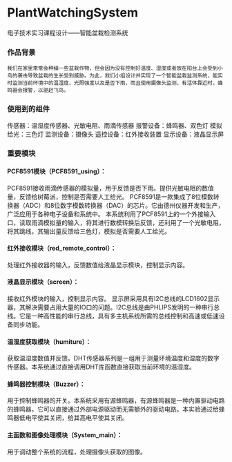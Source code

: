 # PlantWatchingSystem
电子技术实习课程设计——智能盆栽检测系统

### 作品背景
    我们在家里常常会种植一些盆栽作物，但会因为没有控制好温度、湿度或者放在阳台上会受到小鸟的袭击导致盆栽的生长受到威胁。为此，我们小组设计并实现了一个智能盆栽监测系统，能实时监测当前环境中的温湿度、光照强度以及是否下雨，而且使用摄像头监测，有活体靠近时，蜂鸣器会报警，以驱赶飞鸟。
### 使用到的组件
传感器：温湿度传感器、光敏电阻、雨滴传感器
报警设备：蜂鸣器、双色灯
模拟给光：三色灯
监测设备：摄像头
遥控设备：红外接收装置
显示设备：液晶显示屏
### 重要模块
#### PCF8591模块（PCF8591_using）：
PCF8591接收雨滴传感器的模拟量，用于反馈是否下雨。提供光敏电阻的数值量，反馈给树莓派，控制是否需要人工给光。
PCF8591是一款集成了8位模数转换器（ADC）和8位数字模数转换器（DAC）的芯片。它由德州仪器开发和生产，广泛应用于各种电子设备和系统中。
本系统利用了PCF8591上的一个外接输入口，读取雨滴模拟量的输入，将其进行数模转换后反馈，还利用了一个光敏电阻，将其跳线，其输出量反馈给三色灯，模拟是否需要人工给光。
#### 红外接收模块（red_remote_control）：
处理红外接收器的输入，反馈数值给液晶显示模块，控制显示内容。
#### 液晶显示模块（screen）：
接收红外模块的输入，控制显示内容。
显示屏采用具有I2C总线的LCD1602显示器，其解决需要占用大量的IO口的问题。I2C总线是由PHLIPS发明的一种串行总线。它是一种高性能的串行总线，具有多主机系统所需的总线控制和高速或低速设备同步功能。
#### 温湿度获取模块（humiture）：
获取温湿度数值并反馈。DHT传感器系列是一组用于测量环境温度和湿度的数字传感器。本系统通过直接调用DHT库函数直接获取当前环境的温湿度。
#### 蜂鸣器控制模块（Buzzer）：
用于控制蜂鸣器的开关。本系统采用有源蜂鸣器，有源蜂鸣器是一种内置驱动电路的蜂鸣器，它可以直接通过外部电源驱动而无需额外的驱动电路。本实验通过给蜂鸣器低电平使其关闭，给其高电平使其关闭。
#### 主函数和图像处理模块（System_main）：
用于调动整个系统的流程，处理摄像头获取的图像。
